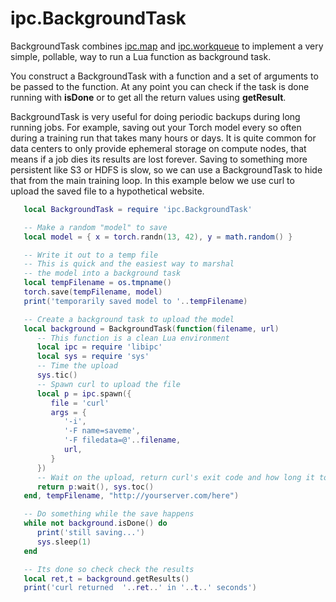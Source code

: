 # ipc.BackgroundTask #

BackgroundTask combines [ipc.map](map.md) and [ipc.workqueue](workqueue.md) to implement
a very simple, pollable, way to run a Lua function as background task.

You construct a BackgroundTask with a function and a set of arguments
to be passed to the function. At any point you can check if the task
is done running with __isDone__ or to get all the return values using
__getResult__.

BackgroundTask is very useful for doing periodic backups during long
running jobs. For example, saving out your Torch model every so often
during a training run that takes many hours or days. It is quite common
for data centers to only provide ephemeral storage on compute nodes, that
means if a job dies its results are lost forever. Saving to something
more persistent like S3 or HDFS is slow, so we can use a BackgroundTask
to hide that from the main training loop. In this example below we
use curl to upload the saved file to a hypothetical website.

```lua
   local BackgroundTask = require 'ipc.BackgroundTask'

   -- Make a random "model" to save
   local model = { x = torch.randn(13, 42), y = math.random() }

   -- Write it out to a temp file
   -- This is quick and the easiest way to marshal
   -- the model into a background task
   local tempFilename = os.tmpname()
   torch.save(tempFilename, model)
   print('temporarily saved model to '..tempFilename)

   -- Create a background task to upload the model
   local background = BackgroundTask(function(filename, url)
      -- This function is a clean Lua environment
      local ipc = require 'libipc'
      local sys = require 'sys'
      -- Time the upload
      sys.tic()
      -- Spawn curl to upload the file
      local p = ipc.spawn({
         file = 'curl'
         args = {
            '-i',
            '-F name=saveme',
            '-F filedata=@'..filename,
            url,
         }
      })
      -- Wait on the upload, return curl's exit code and how long it took
      return p:wait(), sys.toc()
   end, tempFilename, "http://yourserver.com/here")

   -- Do something while the save happens
   while not background.isDone() do
      print('still saving...')
      sys.sleep(1)
   end

   -- Its done so check check the results
   local ret,t = background.getResults()
   print('curl returned  '..ret..' in '..t..' seconds')
```
